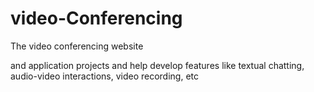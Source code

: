 # video-Conferencing

The video conferencing website

and application projects and help develop features like
textual chatting, audio-video interactions, video recording, etc
